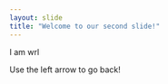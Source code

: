 ```yaml
---
layout: slide
title: "Welcome to our second slide!"
---
```

I am wrl

Use the left arrow to go back!
